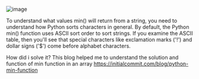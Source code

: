 ![image](https://user-images.githubusercontent.com/85090411/183226459-240bf932-aa82-4ccf-a21d-e1f1d0cbb956.png)

To understand what values min() will return from a string, you need to understand how Python sorts characters in general. By default, the Python min() function uses ASCII sort order to sort strings. If you examine the ASCII table, then you'll see that special characters like exclamation marks ('!') and dollar signs ('$') come before alphabet characters.

How did i solve it? This blog helped me to understand the solution and function of min function in an array https://initialcommit.com/blog/python-min-function
